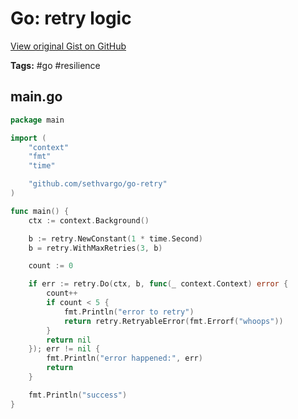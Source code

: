 # Go: retry logic 

[View original Gist on GitHub](https://gist.github.com/Integralist/c906c76a2af918e5fb8c575a0dd53ebf)

**Tags:** #go #resilience

## main.go

```go
package main

import (
	"context"
	"fmt"
	"time"

	"github.com/sethvargo/go-retry"
)

func main() {
	ctx := context.Background()

	b := retry.NewConstant(1 * time.Second)
	b = retry.WithMaxRetries(3, b)

	count := 0

	if err := retry.Do(ctx, b, func(_ context.Context) error {
		count++
		if count < 5 {
			fmt.Println("error to retry")
			return retry.RetryableError(fmt.Errorf("whoops"))
		}
		return nil
	}); err != nil {
		fmt.Println("error happened:", err)
		return
	}

	fmt.Println("success")
}
```

